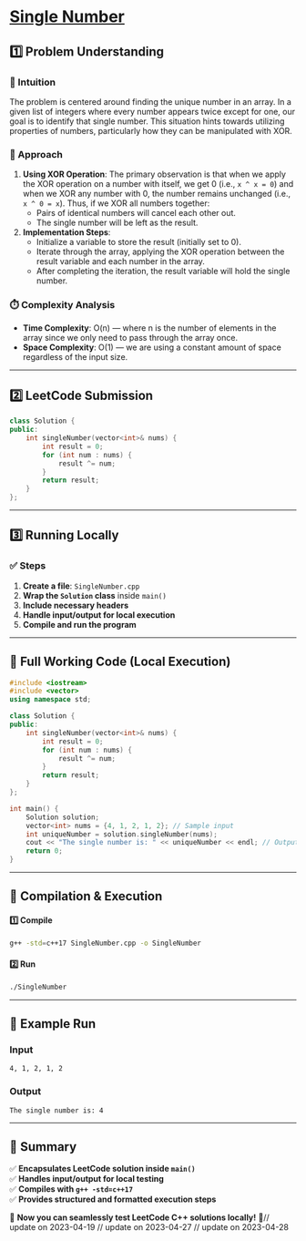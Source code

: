 # **[Single Number](https://leetcode.com/problems/single-number/description/)**  

## **1️⃣ Problem Understanding**  
### **📌 Intuition**  
The problem is centered around finding the unique number in an array. In a given list of integers where every number appears twice except for one, our goal is to identify that single number. This situation hints towards utilizing properties of numbers, particularly how they can be manipulated with XOR.

### **🚀 Approach**  
1. **Using XOR Operation**: The primary observation is that when we apply the XOR operation on a number with itself, we get 0 (i.e., `x ^ x = 0`) and when we XOR any number with 0, the number remains unchanged (i.e., `x ^ 0 = x`). Thus, if we XOR all numbers together:
   - Pairs of identical numbers will cancel each other out.
   - The single number will be left as the result.
2. **Implementation Steps**:
   - Initialize a variable to store the result (initially set to 0).
   - Iterate through the array, applying the XOR operation between the result variable and each number in the array.
   - After completing the iteration, the result variable will hold the single number.

### **⏱️ Complexity Analysis**  
- **Time Complexity**: O(n) — where n is the number of elements in the array since we only need to pass through the array once.
- **Space Complexity**: O(1) — we are using a constant amount of space regardless of the input size.

---  

## **2️⃣ LeetCode Submission**  
```cpp
class Solution {
public:
    int singleNumber(vector<int>& nums) {
        int result = 0;
        for (int num : nums) {
            result ^= num;
        }
        return result;
    }
};
```  

---  

## **3️⃣ Running Locally**  
### **✅ Steps**  
1. **Create a file**: `SingleNumber.cpp`  
2. **Wrap the `Solution` class** inside `main()`  
3. **Include necessary headers**  
4. **Handle input/output for local execution**  
5. **Compile and run the program**  

---  

## **📝 Full Working Code (Local Execution)**  
```cpp
#include <iostream>
#include <vector>
using namespace std;

class Solution {
public:
    int singleNumber(vector<int>& nums) {
        int result = 0;
        for (int num : nums) {
            result ^= num;
        }
        return result;
    }
};

int main() {
    Solution solution;
    vector<int> nums = {4, 1, 2, 1, 2}; // Sample input
    int uniqueNumber = solution.singleNumber(nums);
    cout << "The single number is: " << uniqueNumber << endl; // Output should be 4
    return 0;
}  
```  

---  

## **🔧 Compilation & Execution**  
#### **1️⃣ Compile**  
```bash
g++ -std=c++17 SingleNumber.cpp -o SingleNumber
```  

#### **2️⃣ Run**  
```bash
./SingleNumber
```  

---  

## **🎯 Example Run**  
### **Input**  
```
4, 1, 2, 1, 2
```  
### **Output**  
```
The single number is: 4
```  

---  

## **📌 Summary**  
✅ **Encapsulates LeetCode solution inside `main()`**  
✅ **Handles input/output for local testing**  
✅ **Compiles with `g++ -std=c++17`**  
✅ **Provides structured and formatted execution steps**  

🚀 **Now you can seamlessly test LeetCode C++ solutions locally!** 🚀// update on 2023-04-19
// update on 2023-04-27
// update on 2023-04-28
